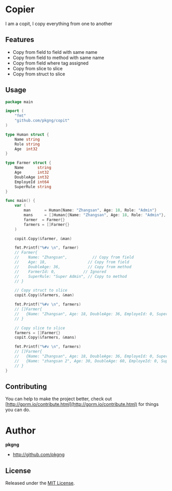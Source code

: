 # Copier

  I am a copit, I copy everything from one to another


## Features

* Copy from field to field with same name
* Copy from field to method with same name
* Copy from field where tag assigned
* Copy from slice to slice
* Copy from struct to slice

## Usage

```go
package main

import (
	"fmt"
	"github.com/pkgng/copit"
)

type Human struct {
	Name string
	Role string
	Age  int32
}

type Farmer struct {
	Name      string
	Age       int32
	DoubleAge int32
	EmployeId int64
	SuperRule string
}

func main() {
	var (
		man      = Human{Name: "Zhangsan", Age: 18, Role: "Admin"}
		mans     = []Human{{Name: "Zhangsan", Age: 18, Role: "Admin"}, {Name: "zhangsan 2", Age: 30, Role: "Dev"}}
		farmer  = Farmer{}
		farmers = []Farmer{}
	)

	copit.Copy(&farmer, &man)

	fmt.Printf("%#v \n", farmer)
	// Farmer{
	//    Name: "Zhangsan",           // Copy from field
	//    Age: 18,                  // Copy from field
	//    DoubleAge: 36,            // Copy from method
	//    FarmerId: 0,            // Ignored
	//    SuperRule: "Super Admin", // Copy to method
	// }

	// Copy struct to slice
	copit.Copy(&farmers, &man)

	fmt.Printf("%#v \n", farmers)
	// []Farmer{
	//   {Name: "Zhangsan", Age: 18, DoubleAge: 36, EmployeId: 0, SuperRule: "Super Admin"}
	// }

	// Copy slice to slice
	farmers = []Farmer{}
	copit.Copy(&farmers, &mans)

	fmt.Printf("%#v \n", farmers)
	// []Farmer{
	//   {Name: "Zhangsan", Age: 18, DoubleAge: 36, EmployeId: 0, SuperRule: "Super Admin"},
	//   {Name: "zhangsan 2", Age: 30, DoubleAge: 60, EmployeId: 0, SuperRule: "Super Dev"},
	// }
}
```

## Contributing

You can help to make the project better, check out [http://gorm.io/contribute.html](http://gorm.io/contribute.html) for things you can do.

# Author

**pkgng**

* <http://github.com/pkgng>


## License

Released under the [MIT License](https://github.com/pkgng/copit/blob/master/License).

